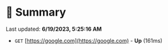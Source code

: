 # 📖 Summary
Last updated: **6/19/2023, 5:25:16 AM**

- `GET` [https://google.com](https://google.com) - **Up** (161ms)
